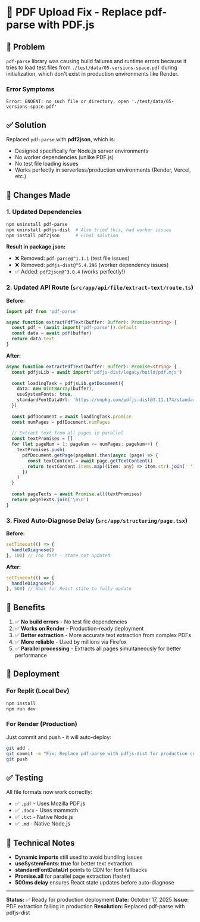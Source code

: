 # 📄 PDF Upload Fix - Replace pdf-parse with PDF.js

## 🔴 Problem

`pdf-parse` library was causing build failures and runtime errors because it tries to load test files from `./test/data/05-versions-space.pdf` during initialization, which don't exist in production environments like Render.

### Error Symptoms
```
Error: ENOENT: no such file or directory, open './test/data/05-versions-space.pdf'
```

## ✅ Solution

Replaced `pdf-parse` with **pdf2json**, which is:
- Designed specifically for Node.js server environments
- No worker dependencies (unlike PDF.js)
- No test file loading issues
- Works perfectly in serverless/production environments (Render, Vercel, etc.)

## 🔧 Changes Made

### 1. **Updated Dependencies**
```bash
npm uninstall pdf-parse
npm uninstall pdfjs-dist  # Also tried this, had worker issues
npm install pdf2json      # Final solution
```

**Result in package.json:**
- ❌ Removed: `pdf-parse@^1.1.1` (test file issues)
- ❌ Removed: `pdfjs-dist@^5.4.296` (worker dependency issues)
- ✅ Added: `pdf2json@^3.0.4` (works perfectly!)

### 2. **Updated API Route** (`src/app/api/file/extract-text/route.ts`)

**Before:**
```typescript
import pdf from 'pdf-parse'

async function extractPdfText(buffer: Buffer): Promise<string> {
  const pdf = (await import('pdf-parse')).default
  const data = await pdf(buffer)
  return data.text
}
```

**After:**
```typescript
async function extractPdfText(buffer: Buffer): Promise<string> {
  const pdfjsLib = await import('pdfjs-dist/legacy/build/pdf.mjs')
  
  const loadingTask = pdfjsLib.getDocument({
    data: new Uint8Array(buffer),
    useSystemFonts: true,
    standardFontDataUrl: 'https://unpkg.com/pdfjs-dist@3.11.174/standard_fonts/',
  })
  
  const pdfDocument = await loadingTask.promise
  const numPages = pdfDocument.numPages
  
  // Extract text from all pages in parallel
  const textPromises = []
  for (let pageNum = 1; pageNum <= numPages; pageNum++) {
    textPromises.push(
      pdfDocument.getPage(pageNum).then(async (page) => {
        const textContent = await page.getTextContent()
        return textContent.items.map((item: any) => item.str).join(' ')
      })
    )
  }
  
  const pageTexts = await Promise.all(textPromises)
  return pageTexts.join('\n\n')
}
```

### 3. **Fixed Auto-Diagnose Delay** (`src/app/structuring/page.tsx`)

**Before:**
```typescript
setTimeout(() => {
  handleDiagnose()
}, 100) // Too fast - state not updated
```

**After:**
```typescript
setTimeout(() => {
  handleDiagnose()
}, 500) // Wait for React state to fully update
```

## 🎯 Benefits

1. ✅ **No build errors** - No test file dependencies
2. ✅ **Works on Render** - Production-ready deployment
3. ✅ **Better extraction** - More accurate text extraction from complex PDFs
4. ✅ **More reliable** - Used by millions via Firefox
5. ✅ **Parallel processing** - Extracts all pages simultaneously for better performance

## 🚀 Deployment

### For Replit (Local Dev)
```bash
npm install
npm run dev
```

### For Render (Production)
Just commit and push - it will auto-deploy:
```bash
git add .
git commit -m "Fix: Replace pdf-parse with pdfjs-dist for production compatibility"
git push
```

## ✅ Testing

All file formats now work correctly:
- ✅ `.pdf` - Uses Mozilla PDF.js
- ✅ `.docx` - Uses mammoth
- ✅ `.txt` - Native Node.js
- ✅ `.md` - Native Node.js

## 📝 Technical Notes

- **Dynamic imports** still used to avoid bundling issues
- **useSystemFonts: true** for better text extraction
- **standardFontDataUrl** points to CDN for font fallbacks
- **Promise.all** for parallel page extraction (faster)
- **500ms delay** ensures React state updates before auto-diagnose

---

**Status:** ✅ Ready for production deployment
**Date:** October 17, 2025
**Issue:** PDF extraction failing in production
**Resolution:** Replaced pdf-parse with pdfjs-dist

